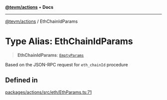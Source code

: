 [**@tevm/actions**](../README.md) • **Docs**

***

[@tevm/actions](../globals.md) / EthChainIdParams

# Type Alias: EthChainIdParams

> **EthChainIdParams**: [`EmptyParams`](EmptyParams.md)

Based on the JSON-RPC request for `eth_chainId` procedure

## Defined in

[packages/actions/src/eth/EthParams.ts:71](https://github.com/qbzzt/tevm-monorepo/blob/main/packages/actions/src/eth/EthParams.ts#L71)
